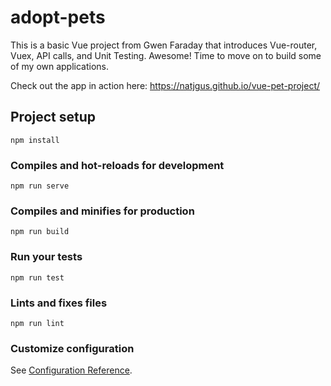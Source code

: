 # adopt-pets

This is a basic Vue project from Gwen Faraday that introduces Vue-router, Vuex, API calls, and Unit Testing. Awesome! Time to move on to build some of my own applications. 

Check out the app in action here: https://natjgus.github.io/vue-pet-project/


## Project setup
```
npm install
```

### Compiles and hot-reloads for development
```
npm run serve
```

### Compiles and minifies for production
```
npm run build
```

### Run your tests
```
npm run test
```

### Lints and fixes files
```
npm run lint
```

### Customize configuration
See [Configuration Reference](https://cli.vuejs.org/config/).

